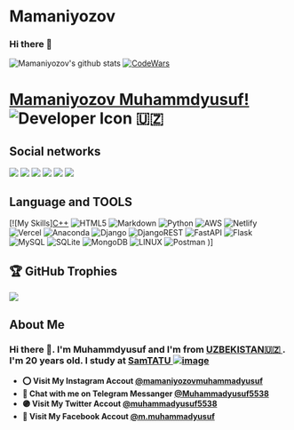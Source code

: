 # Mamaniyozov
### Hi there 👋
![Mamaniyozov's github stats](https://github-readme-stats.vercel.app/api?username=Mamaniyozov&show_icons=true&theme=tokyonight)
[![CodeWars](https://www.codewars.com/users/Mamaniyozov/badges/large)]([https://www.codewars.com/users/Mamaniyozov(https://www.codewars.com/users/Mamaniyozov))
# [Mamaniyozov Muhammdyusuf!](mamaniyozovmuhammadyusuf5@gmail.com) ![Developer Icon](./images/developer.png) 🇺🇿 
## Social networks
<a href="https://github.com/Mamaniyozov"><img src="https://img.shields.io/badge/github-000?style=for-the-badge&logo=github&logoColor=white"/></a>
<a href="https://gitlab.com/Mamaniyozov/"><img src="https://img.shields.io/badge/gitlab-FF6600?style=for-the-badge&logo=gitlab&logoColor=white"/></a></a>
<a href="https://instagram.com/mamaniyozovmuhammadyusuf"><img src="https://img.shields.io/badge/instagram-D1001F?style=for-the-badge&logo=instagram&logoColor=white"/></a>
<a href="https://t.me/Muhammadyusuf5538"><img src="https://img.shields.io/badge/Telegram-2CA5E0?style=for-the-badge&logo=telegram&logoColor=white"/></a>
<a href="https://www.codewars.com/users/Mamaniyozov/"><img src="https://img.shields.io/badge/codewars-DD915F?style=for-the-badge&logo=codewars&logoColor=white"/></a>
<a href="https://www.sololearn.com/profile/28463402"><img src="https://img.shields.io/badge/sololearn-10397c?style=for-the-badge&logo=sololearn&logoColor=white"/></a>

## Language and TOOLS

[![My Skills][C++](https://img.shields.io/badge/c++-%2300599C.svg?style=for-the-badge&logo=c%2B%2B&logoColor=white) ![HTML5](https://img.shields.io/badge/html5-%23E34F26.svg?style=for-the-badge&logo=html5&logoColor=white) ![Markdown](https://img.shields.io/badge/markdown-%23000000.svg?style=for-the-badge&logo=markdown&logoColor=white) ![Python](https://img.shields.io/badge/python-3670A0?style=for-the-badge&logo=python&logoColor=ffdd54) ![AWS](https://img.shields.io/badge/AWS-%23FF9900.svg?style=for-the-badge&logo=amazon-aws&logoColor=white) ![Netlify](https://img.shields.io/badge/netlify-%23000000.svg?style=for-the-badge&logo=netlify&logoColor=#00C7B7) ![Vercel](https://img.shields.io/badge/vercel-%23000000.svg?style=for-the-badge&logo=vercel&logoColor=white) ![Anaconda](https://img.shields.io/badge/Anaconda-%2344A833.svg?style=for-the-badge&logo=anaconda&logoColor=white) ![Django](https://img.shields.io/badge/django-%23092E20.svg?style=for-the-badge&logo=django&logoColor=white) ![DjangoREST](https://img.shields.io/badge/DJANGO-REST-ff1709?style=for-the-badge&logo=django&logoColor=white&color=ff1709&labelColor=gray) ![FastAPI](https://img.shields.io/badge/FastAPI-005571?style=for-the-badge&logo=fastapi) ![Flask](https://img.shields.io/badge/flask-%23000.svg?style=for-the-badge&logo=flask&logoColor=white) ![MySQL](https://img.shields.io/badge/mysql-%2300f.svg?style=for-the-badge&logo=mysql&logoColor=white) ![SQLite](https://img.shields.io/badge/sqlite-%2307405e.svg?style=for-the-badge&logo=sqlite&logoColor=white) ![MongoDB](https://img.shields.io/badge/MongoDB-%234ea94b.svg?style=for-the-badge&logo=mongodb&logoColor=white) ![LINUX](https://img.shields.io/badge/Linux-FCC624?style=for-the-badge&logo=linux&logoColor=black) ![Postman](https://img.shields.io/badge/Postman-FF6C37?style=for-the-badge&logo=postman&logoColor=white)
)]

## 🏆 GitHub Trophies
![](https://github-profile-trophy.vercel.app/?username=Mamaniyozov&theme=radical&no-frame=false&no-bg=true&margin-w=4)

## About Me
### Hi there 👋. I'm Muhammdyusuf and I'm from [UZBEKISTAN🇺🇿   ](https://en.wikipedia.org/wiki/Uzbekistan). I'm 20 years old. I study at [SamTATU ![image](https://user-images.githubusercontent.com/105332906/206888050-f68457da-1397-4adb-b063-d0c73ba28c67.png)](https://tuit.uz/samarqand-filiali)
- **⭕ Visit My Instagram Accout [@mamaniyozovmuhammadyusuf](https://www.instagram.com/mamaniyozovmuhammadyusuf/)**
- **🔵 Chat with me on Telegram Messanger [@Muhammadyusuf5538](https://t.me/Muhammadyusuf5538)**
- **🟣 Visit My Twitter Accout [@muhammadyusuf5538](https://www.instagram.com/muhammadyusuf5538/)**
- **🔵 Visit My Facebook Accout [@m.muhammadyusuf](https://www.facebook.com/profile.php?id=100090975883166/)**
